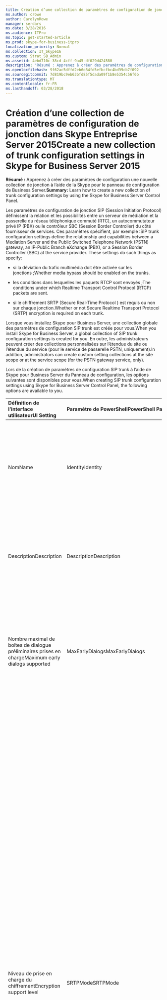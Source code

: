 ```yaml
---
title: Création d’une collection de paramètres de configuration de jonction dans Skype Entreprise Server 2015
ms.author: crowe
author: CarolynRowe
manager: serdars
ms.date: 3/28/2016
ms.audience: ITPro
ms.topic: get-started-article
ms.prod: skype-for-business-itpro
localization_priority: Normal
ms.collection: IT_Skype16
ms.custom: Strat_SB_Admin
ms.assetid: 4ebd710c-38cd-4cff-9a45-df029d424580
description: 'Résumé : Apprenez à créer des paramètres de configuration une nouvelle collection de jonction à l’aide de la Skype pour le panneau de configuration de Business Server.'
ms.openlocfilehash: 9f62ac5dffd2eb6e84fd5efbcfbc4bd99cb7f092
ms.sourcegitcommit: 7d819bc9eb63bfd85f5dada09f1b8e5354c56f6b
ms.translationtype: MT
ms.contentlocale: fr-FR
ms.lasthandoff: 03/28/2018
---
```

# <a name="create-a-new-collection-of-trunk-configuration-settings-in-skype-for-business-server-2015"></a><span data-ttu-id="d0369-103">Création d’une collection de paramètres de configuration de jonction dans Skype Entreprise Server 2015</span><span class="sxs-lookup"><span data-stu-id="d0369-103">Create a new collection of trunk configuration settings in Skype for Business Server 2015</span></span>
 
<span data-ttu-id="d0369-104">**Résumé :** Apprenez à créer des paramètres de configuration une nouvelle collection de jonction à l’aide de la Skype pour le panneau de configuration de Business Server.</span><span class="sxs-lookup"><span data-stu-id="d0369-104">**Summary:** Learn how to create a new collection of trunk configuration settings by using the Skype for Business Server Control Panel.</span></span>
  
<span data-ttu-id="d0369-p101">Les paramètres de configuration de jonction SIP (Session Initiation Protocol) définissent la relation et les possibilités entre un serveur de médiation et la passerelle du réseau téléphonique commuté (RTC), un autocommutateur privé IP (PBX) ou le contrôleur SBC (Session Border Controller) du côté fournisseur de services. Ces paramètres spécifient, par exemple :</span><span class="sxs-lookup"><span data-stu-id="d0369-p101">SIP trunk configuration settings define the relationship and capabilities between a Mediation Server and the Public Switched Telephone Network (PSTN) gateway, an IP-Public Branch eXchange (PBX), or a Session Border Controller (SBC) at the service provider. These settings do such things as specify:</span></span>
  
- <span data-ttu-id="d0369-107">si la déviation du trafic multimédia doit être activée sur les jonctions ;</span><span class="sxs-lookup"><span data-stu-id="d0369-107">Whether media bypass should be enabled on the trunks.</span></span>
    
- <span data-ttu-id="d0369-108">les conditions dans lesquelles les paquets RTCP sont envoyés ;</span><span class="sxs-lookup"><span data-stu-id="d0369-108">The conditions under which Realtime Transport Control Protocol (RTCP) packets are sent.</span></span>
    
- <span data-ttu-id="d0369-109">si le chiffrement SRTP (Secure Real-Time Protocol ) est requis ou non sur chaque jonction.</span><span class="sxs-lookup"><span data-stu-id="d0369-109">Whether or not Secure Realtime Transport Protocol (SRTP) encryption is required on each trunk.</span></span>
    
<span data-ttu-id="d0369-110">Lorsque vous installez Skype pour Business Server, une collection globale des paramètres de configuration SIP trunk est créée pour vous.</span><span class="sxs-lookup"><span data-stu-id="d0369-110">When you install Skype for Business Server, a global collection of SIP trunk configuration settings is created for you.</span></span> <span data-ttu-id="d0369-111">En outre, les administrateurs peuvent créer des collections personnalisées sur l’étendue du site ou l’étendue du service (pour le service de passerelle PSTN, uniquement).</span><span class="sxs-lookup"><span data-stu-id="d0369-111">In addition, administrators can create custom setting collections at the site scope or at the service scope (for the PSTN gateway service, only).</span></span>
  
<span data-ttu-id="d0369-112">Lors de la création de paramètres de configuration SIP trunk à l’aide de Skype pour Business Server du Panneau de configuration, les options suivantes sont disponibles pour vous.</span><span class="sxs-lookup"><span data-stu-id="d0369-112">When creating SIP trunk configuration settings using Skype for Business Server Control Panel, the following options are available to you.</span></span>
  
|<span data-ttu-id="d0369-113">**Définition de l’interface utilisateur**</span><span class="sxs-lookup"><span data-stu-id="d0369-113">**UI Setting**</span></span>|<span data-ttu-id="d0369-114">**Paramètre de PowerShell**</span><span class="sxs-lookup"><span data-stu-id="d0369-114">**PowerShell Parameter**</span></span>|<span data-ttu-id="d0369-115">**Description**</span><span class="sxs-lookup"><span data-stu-id="d0369-115">**Description**</span></span>|
|:-----|:-----|:-----|
|<span data-ttu-id="d0369-116">Nom</span><span class="sxs-lookup"><span data-stu-id="d0369-116">Name</span></span>  <br/> |<span data-ttu-id="d0369-117">Identity</span><span class="sxs-lookup"><span data-stu-id="d0369-117">Identity</span></span>  <br/> |<span data-ttu-id="d0369-p103">Identificateur unique de la collection. Cette propriété est en lecture seule. Vous ne pouvez pas modifier l’identité d’une collection de paramètres de configuration des jonctions.</span><span class="sxs-lookup"><span data-stu-id="d0369-p103">Unique identifier for the collection. This property is read-only; you cannot change the Identity of a collection of trunk configuration settings.</span></span>  <br/> |
|<span data-ttu-id="d0369-120">Description</span><span class="sxs-lookup"><span data-stu-id="d0369-120">Description</span></span>  <br/> |<span data-ttu-id="d0369-121">Description</span><span class="sxs-lookup"><span data-stu-id="d0369-121">Description</span></span>  <br/> |<span data-ttu-id="d0369-122">Permet aux administrateurs de stocker des informations supplémentaires sur les paramètres (par exemple, l’objectif de la configuration des jonctions).</span><span class="sxs-lookup"><span data-stu-id="d0369-122">Provides a way for administrators to store addition information about the settings (for example, the purpose of the trunk configuration).</span></span>  <br/> |
|<span data-ttu-id="d0369-123">Nombre maximal de boîtes de dialogue préliminaires prises en charge</span><span class="sxs-lookup"><span data-stu-id="d0369-123">Maximum early dialogs supported</span></span>  <br/> |<span data-ttu-id="d0369-124">MaxEarlyDialogs</span><span class="sxs-lookup"><span data-stu-id="d0369-124">MaxEarlyDialogs</span></span>  <br/> |<span data-ttu-id="d0369-125">Nombre maximal de réponses dirigées qu’une passerelle RTC, un système IP-PBX ou un contrôleur de session en périphérie côté fournisseur de services peut recevoir à une invitation envoyée au serveur de médiation.</span><span class="sxs-lookup"><span data-stu-id="d0369-125">The maximum number of forked responses a PSTN gateway, IP-PBX, or SBC at the service provider can receive to an Invite that it sent to the Mediation Server.</span></span>  <br/> |
|<span data-ttu-id="d0369-126">Niveau de prise en charge du chiffrement</span><span class="sxs-lookup"><span data-stu-id="d0369-126">Encryption support level</span></span>  <br/> |<span data-ttu-id="d0369-127">SRTPMode</span><span class="sxs-lookup"><span data-stu-id="d0369-127">SRTPMode</span></span>  <br/> | <span data-ttu-id="d0369-128">Indique le niveau de prise en charge de la protection du trafic multimédia entre le serveur de médiation et la passerelle RTC, le système IP-PBX ou le contrôleur SBC (Session Border Controller) côté fournisseur de services.</span><span class="sxs-lookup"><span data-stu-id="d0369-128">Indicates the level of support for protecting media traffic between the Mediation Server and the PSTN Gateway, IP-PBX, or SBC at the service provider.</span></span> <span data-ttu-id="d0369-129">Dans les cas de déviation du trafic multimédia, cette valeur doit être compatible avec le paramètre EncryptionLevel de la configuration multimédia.</span><span class="sxs-lookup"><span data-stu-id="d0369-129">For media bypass cases, this value must be compatible with the EncryptionLevel setting in the media configuration.</span></span> <span data-ttu-id="d0369-130">Configuration de Media est définie à l’aide des applets de commande [New-CsMediaConfiguration](https://docs.microsoft.com/powershell/module/skype/new-csmediaconfiguration?view=skype-ps) et [CsMediaConfiguration de l’ensemble](https://docs.microsoft.com/powershell/module/skype/set-csmediaconfiguration?view=skype-ps) .</span><span class="sxs-lookup"><span data-stu-id="d0369-130">Media configuration is set by using the [New-CsMediaConfiguration](https://docs.microsoft.com/powershell/module/skype/new-csmediaconfiguration?view=skype-ps) and [Set-CsMediaConfiguration](https://docs.microsoft.com/powershell/module/skype/set-csmediaconfiguration?view=skype-ps) cmdlets.</span></span> <br/>  <span data-ttu-id="d0369-131">Les valeurs autorisées sont les suivantes :</span><span class="sxs-lookup"><span data-stu-id="d0369-131">Allowed values are:</span></span> <br/>  <span data-ttu-id="d0369-132">Obligatoire : le chiffrement SRTP doit être utilisé.</span><span class="sxs-lookup"><span data-stu-id="d0369-132">Required: SRTP encryption must be used.</span></span> <br/>  <span data-ttu-id="d0369-133">Facultatif : le chiffrement SRTP sera utilisé si la passerelle le prend en charge.</span><span class="sxs-lookup"><span data-stu-id="d0369-133">Optional: SRTP will be used if the gateway supports it.</span></span> <br/>  <span data-ttu-id="d0369-134">Non pris en charge : le chiffrement SRTP n’est pas pris en charge et ne sera donc pas utilisé.</span><span class="sxs-lookup"><span data-stu-id="d0369-134">Not Supported: SRTP encryption is not supported and therefore will not be used.</span></span> <br/>  <span data-ttu-id="d0369-p105">SRTPMode n’est utilisé que si la passerelle est configurée de manière à utiliser le protocole de transport TLS (Transport Layer Security). Si la passerelle est configurée avec le protocole de transport TCP, SRTPMode est défini en interne sur NotSupported.</span><span class="sxs-lookup"><span data-stu-id="d0369-p105">SRTPMode is used only if the gateway is configured to use Transport Layer Security (TLS). If the gateway is configured with Transmission Control Protocol (TCP) as the transport, SRTPMode is internally set to Not Supported. </span></span><br/> |
|<span data-ttu-id="d0369-137">Prise en charge de la référence</span><span class="sxs-lookup"><span data-stu-id="d0369-137">Refer support</span></span>  <br/> |<span data-ttu-id="d0369-138">Enable3pccRefer</span><span class="sxs-lookup"><span data-stu-id="d0369-138">Enable3pccRefer</span></span>  <br/> <span data-ttu-id="d0369-139">EnableReferSupport</span><span class="sxs-lookup"><span data-stu-id="d0369-139">EnableReferSupport</span></span>  <br/> |<span data-ttu-id="d0369-140">Si ce paramètre défini sur **Activer la référence d’appel vers la passerelle**, cela indique que la jonction prend en charge la réception des demandes REFER à partir du serveur de médiation.</span><span class="sxs-lookup"><span data-stu-id="d0369-140">If set to **Enable sending refer to the gateway**, indicates that the trunk supports receiving Refer requests from the Mediation Server.</span></span>  <br/> <span data-ttu-id="d0369-p106">S’il est défini sur **Activer la référence avec un contrôle d’appel tiers**, cela indique que le protocole 3pcc peut être utilisé pour permettre aux appels transférés de contourner le site hébergé. Le protocole 3pcc est également appelé « contrôle tiers » et est employé quand un tiers est utilisé pour connecter une paire d’appelants (par exemple, un opérateur passant un appel d’une personne A à une personne B).</span><span class="sxs-lookup"><span data-stu-id="d0369-p106">If set to **Enable refer using third-party call control**, indicates that the 3pcc protocol can be used to allow transferred calls to bypass the hosted site. 3pcc is also known as "third party control," and occurs when a third-party is used to connect a pair of callers (for example, an operator placing a call from person A to person B).  </span></span><br/> |
|<span data-ttu-id="d0369-143">Activer la déviation du trafic multimédia</span><span class="sxs-lookup"><span data-stu-id="d0369-143">Enable media bypass</span></span>  <br/> |<span data-ttu-id="d0369-144">EnableBypass</span><span class="sxs-lookup"><span data-stu-id="d0369-144">EnableBypass</span></span>  <br/> |<span data-ttu-id="d0369-p107">Indique si la déviation du trafic multimédia est activée pour cette jonction. La déviation du trafic multimédia ne peut être activée que si **Traitement multimédia centralisé** est activé également.</span><span class="sxs-lookup"><span data-stu-id="d0369-p107">Indicates whether media bypass is enabled for this trunk. Media bypass can only be enabled if **Centralized media processing** is also enabled. </span></span><br/> |
|<span data-ttu-id="d0369-147">Traitement multimédia centralisé</span><span class="sxs-lookup"><span data-stu-id="d0369-147">Centralized media processing</span></span>  <br/> |<span data-ttu-id="d0369-148">ConcentratedTopology</span><span class="sxs-lookup"><span data-stu-id="d0369-148">ConcentratedTopology</span></span>  <br/> |<span data-ttu-id="d0369-p108">Indique s’il existe un point de terminaison multimédia connu (par exemple, une passerelle RTC où le point de terminaison multimédia possède la même adresse IP que le point de terminaison de signalisation).</span><span class="sxs-lookup"><span data-stu-id="d0369-p108">Indicates whether there is a well-known media termination point. (An example of a well-known media termination point would be a PSTN gateway where the media termination has the same IP as the signaling termination.)</span></span>  <br/> |
|<span data-ttu-id="d0369-151">Activer l’accrochage RTP</span><span class="sxs-lookup"><span data-stu-id="d0369-151">Enable RTP latching</span></span>  <br/> |<span data-ttu-id="d0369-152">EnableRTPLatching</span><span class="sxs-lookup"><span data-stu-id="d0369-152">EnableRTPLatching</span></span>  <br/> |<span data-ttu-id="d0369-p109">Indique si les jonctions SIP (Session Initiation Protocol) prennent en charge l’accrochage RTP. L’accrochage RTP est une technologie qui permet la connectivité RTP/RTCP par le biais d’un appareil ou d’un pare-feu NAT (Network Address Translator).</span><span class="sxs-lookup"><span data-stu-id="d0369-p109">Indicates whether or not the SIP trunks support RTP latching. RTP latching is a technology that enables RTP/RTCP connectivity through a NAT (network address translator) device or firewall.</span></span>  <br/> |
|<span data-ttu-id="d0369-155">Activer l’historique du transfert d’appel</span><span class="sxs-lookup"><span data-stu-id="d0369-155">Enable forward call history</span></span>  <br/> |<span data-ttu-id="d0369-156">ForwardCallHistory</span><span class="sxs-lookup"><span data-stu-id="d0369-156">ForwardCallHistory</span></span>  <br/> |<span data-ttu-id="d0369-157">Indique si les informations d’historique d’appel sont transférées par le biais de la jonction.</span><span class="sxs-lookup"><span data-stu-id="d0369-157">Indicates whether call history information will be forwarded through the trunk.</span></span>  <br/> |
|<span data-ttu-id="d0369-158">Activer les données de transfert P-Asserted-Identity</span><span class="sxs-lookup"><span data-stu-id="d0369-158">Enable forward P-Asserted-Identity data</span></span>  <br/> |<span data-ttu-id="d0369-159">ForwardPAI</span><span class="sxs-lookup"><span data-stu-id="d0369-159">ForwardPAI</span></span>  <br/> |<span data-ttu-id="d0369-p110">Indique si l’en-tête P-Asserted-Identity (PAI) sera transféré avec l’appel. L’en-tête PAI permet de vérifier l’identité de l’appelant.</span><span class="sxs-lookup"><span data-stu-id="d0369-p110">Indicates whether the P-Asserted-Identity (PAI) header will be forwarded along with the call. The PAI header provides a way to verify the identity of the caller.</span></span>  <br/> |
|<span data-ttu-id="d0369-162">Activer le minuteur de basculement de routage de trafic sortant</span><span class="sxs-lookup"><span data-stu-id="d0369-162">Enable outbound routing failover timer</span></span>  <br/> |<span data-ttu-id="d0369-163">EnableFastFailoverTimer</span><span class="sxs-lookup"><span data-stu-id="d0369-163">EnableFastFailoverTimer</span></span>  <br/> |<span data-ttu-id="d0369-p111">Indique si les appels sortants auxquels la passerelle ne répond pas dans les 10 secondes seront routés vers la jonction suivante disponible. En l’absence d’autre jonction, l’appel est abandonné automatiquement. Dans une organisation avec des réponses de passerelle ou réseau lentes, cela peut entraîner l’abandon de nombreux appels.</span><span class="sxs-lookup"><span data-stu-id="d0369-p111">Indicates whether outbound calls that are not answered by the gateway within 10 seconds will be routed to the next available trunk; if there are no additional trunks then the call will automatically be dropped. In an organization with slow networks and gateway responses, that could potentially result in calls being dropped unnecessarily.</span></span>  <br/> |
|<span data-ttu-id="d0369-166">Utilisations RTC associées</span><span class="sxs-lookup"><span data-stu-id="d0369-166">Associated PSTN usages</span></span>  <br/> |<span data-ttu-id="d0369-167">PSTNUsages</span><span class="sxs-lookup"><span data-stu-id="d0369-167">PSTNUsages</span></span>  <br/> |<span data-ttu-id="d0369-168">Collection d’utilisations RTC affectées à la jonction.</span><span class="sxs-lookup"><span data-stu-id="d0369-168">Collection of PSTN usages assigned to the trunk.</span></span>  <br/> |
|<span data-ttu-id="d0369-169">Numéro converti à tester</span><span class="sxs-lookup"><span data-stu-id="d0369-169">Translated number to test</span></span>  <br/> |<span data-ttu-id="d0369-170">N/A</span><span class="sxs-lookup"><span data-stu-id="d0369-170">N/A</span></span>  <br/> |<span data-ttu-id="d0369-171">Numéro de téléphone pouvant être utilisé pour effectuer un test ad hoc des paramètres de configuration des jonctions.</span><span class="sxs-lookup"><span data-stu-id="d0369-171">Phone number that can be used to do an ad hoc test of the trunk configuration settings.</span></span>  <br/> |
|<span data-ttu-id="d0369-172">Règles de conversion associées</span><span class="sxs-lookup"><span data-stu-id="d0369-172">Associated translation rules</span></span>  <br/> |<span data-ttu-id="d0369-173">OutboundTranslationRulesList</span><span class="sxs-lookup"><span data-stu-id="d0369-173">OutboundTranslationRulesList</span></span>  <br/> |<span data-ttu-id="d0369-174">Collection de règles de conversion de numéros de téléphone qui s’appliquent aux appels gérés par le routage sortant (appels routés vers les destinations PBX ou RTC).</span><span class="sxs-lookup"><span data-stu-id="d0369-174">Collection of phone number translation rules that apply to calls handled by Outbound Routing (calls routed to PBX or PSTN destinations).</span></span>  <br/> |
|<span data-ttu-id="d0369-175">Règles de conversion du numéro appelé</span><span class="sxs-lookup"><span data-stu-id="d0369-175">Called number translation rules</span></span>  <br/> |<span data-ttu-id="d0369-176">OutboundCallingNumberTranslationRulesList</span><span class="sxs-lookup"><span data-stu-id="d0369-176">OutboundCallingNumberTranslationRulesList</span></span>  <br/> |<span data-ttu-id="d0369-177">Collection de règles de conversion de numéro d’appel sortant affectées à la jonction.</span><span class="sxs-lookup"><span data-stu-id="d0369-177">Collection of outbound calling number translation rules assigned to the trunk.</span></span>  <br/> |
|<span data-ttu-id="d0369-178">Numéro de téléphone à tester</span><span class="sxs-lookup"><span data-stu-id="d0369-178">Phone number to test</span></span>  <br/> |<span data-ttu-id="d0369-179">N/A</span><span class="sxs-lookup"><span data-stu-id="d0369-179">N/A</span></span>  <br/> |<span data-ttu-id="d0369-180">Numéro de téléphone pouvant être utilisé pour effectuer un test ad hoc des règles de conversion.</span><span class="sxs-lookup"><span data-stu-id="d0369-180">Phone number that can be used to do an ad hoc test of the translation rules.</span></span>  <br/> |
|<span data-ttu-id="d0369-181">Numéro appelant</span><span class="sxs-lookup"><span data-stu-id="d0369-181">Calling number</span></span>  <br/> |<span data-ttu-id="d0369-182">N/A</span><span class="sxs-lookup"><span data-stu-id="d0369-182">N/A</span></span>  <br/> |<span data-ttu-id="d0369-183">Indique que le numéro de téléphone à tester est celui de l’appelant.</span><span class="sxs-lookup"><span data-stu-id="d0369-183">Indicates that the phone number to test is the phone number of the caller.</span></span>  <br/> |
|<span data-ttu-id="d0369-184">Numéro appelé</span><span class="sxs-lookup"><span data-stu-id="d0369-184">Called number</span></span>  <br/> |<span data-ttu-id="d0369-185">N/A</span><span class="sxs-lookup"><span data-stu-id="d0369-185">N/A</span></span>  <br/> |<span data-ttu-id="d0369-186">Indique que le numéro de téléphone à tester est celui de la personne appelée.</span><span class="sxs-lookup"><span data-stu-id="d0369-186">Indicates that the phone number to test is the phone number of the person being called.</span></span>  <br/> |
   
> [!NOTE]
> <span data-ttu-id="d0369-187">Le Skype pour les applets de commande de CsTrunkConfiguration de serveur d’entreprise prennent en charge les propriétés supplémentaires non indiquées dans Skype pour le panneau de configuration de Business Server.</span><span class="sxs-lookup"><span data-stu-id="d0369-187">The Skype for Business Server CsTrunkConfiguration cmdlets support additional properties not shown in Skype for Business Server Control Panel.</span></span> <span data-ttu-id="d0369-188">Pour plus d’informations, consultez la rubrique d’aide pour l’applet de commande [New-CsTrunkConfiguration](https://docs.microsoft.com/powershell/module/skype/new-cstrunkconfiguration?view=skype-ps) .</span><span class="sxs-lookup"><span data-stu-id="d0369-188">For more information, see the help topic for the [New-CsTrunkConfiguration](https://docs.microsoft.com/powershell/module/skype/new-cstrunkconfiguration?view=skype-ps) cmdlet.</span></span>
  
### <a name="to-create-new-trunk-configuration-settings-by-using-skype-for-business-server-control-panel"></a><span data-ttu-id="d0369-189">Pour créer des paramètres de configuration nouveau trunk à l’aide de Skype pour le panneau de configuration de Business Server</span><span class="sxs-lookup"><span data-stu-id="d0369-189">To create new trunk configuration settings by using Skype for Business Server Control Panel</span></span>

1. <span data-ttu-id="d0369-190">Dans Skype pour le panneau de configuration de Business Server, cliquez sur **Routage des communications vocales**, puis cliquez sur **Configuration de jonction**.</span><span class="sxs-lookup"><span data-stu-id="d0369-190">In Skype for Business Server Control Panel, click **Voice Routing**, and then click **Trunk Configuration**.</span></span>
    
2. <span data-ttu-id="d0369-191">Sous l’onglet **Configuration de la jonction**, cliquez sur **Nouveau**, puis cliquez sur **Jonction de site** pour créer les paramètres au niveau de l’étendue Site ou cliquez sur **Jonction de pool** pour créer les paramètres au niveau de l’étendue Service.</span><span class="sxs-lookup"><span data-stu-id="d0369-191">On the **Trunk Configuration** tab, click **New**, and then click **Site trunk** to create the new settings at the site scope, or **Pool trunk** to create the new settings at the service scope.</span></span>
    
3. <span data-ttu-id="d0369-p113">Dans la boîte de dialogue **Sélectionner un site** ou **Sélectionner un service** (la boîte de dialogue qui s’affiche change selon que vous créez des paramètres au niveau de l’étendue Site ou de l’étendue Service), sélectionnez l’emplacement des nouveaux paramètres de configuration, puis cliquez sur **OK**. Si la boîte de dialogue est vide, vous ne pouvez pas créer de paramètres supplémentaires. Par exemple, si la boîte de dialogue **Sélectionner un site** est vide, une collection de sites de configuration de jonctions a déjà été affectée à l’ensemble de vos sites et chaque site (chaque service) ne peut héberger qu’une seule collection de ce type. Dans ce cas, vous pouvez supprimer la collection existante et créer une autre collection ou modifier simplement la collection existante.</span><span class="sxs-lookup"><span data-stu-id="d0369-p113">In the **Select a Site** or the **Select a Service** dialog box (the dialog box that appears will depend on whether you are creating site-scoped or service-scoped settings) select the location for the new configuration settings and then click **OK**. If the dialog box is blank, that means there is no place to create the new settings; for example, if the **Select a Site** dialog box is blank that means that all of your sites have already been assigned a collection of trunk configuration sites, and each site (and each service) can only host one such collection. In that case, you can either delete the existing collection and create a new collection, or simply modify the existing collection.</span></span>
    
4. <span data-ttu-id="d0369-195">Dans la boîte de dialogue **Nouvelle configuration de jonction**, effectuez les sélections appropriées, puis cliquez sur **OK**.</span><span class="sxs-lookup"><span data-stu-id="d0369-195">In the **New Trunk Configuration** dialog, make the appropriate selections and then click **OK**.</span></span>
    
5. <span data-ttu-id="d0369-p114">La propriété **État** de la collection est définie sur la valeur **Non validé**. Pour valider les modifications et supprimer la collection, cliquez sur **Valider**, puis sur **Tout valider**.</span><span class="sxs-lookup"><span data-stu-id="d0369-p114">The **State** property for the collection will be updated to **Uncommitted**. To commit the changes, and to delete the collection, click **Commit** and then click **Commit All**.</span></span>
    
6. <span data-ttu-id="d0369-198">Dans la boîte de dialogue **Paramètres de configuration de la voix non validés**, cliquez sur **OK**.</span><span class="sxs-lookup"><span data-stu-id="d0369-198">In the **Uncommitted Voice Configuration Settings** dialog box, click **OK**.</span></span>
    
7. <span data-ttu-id="d0369-199">Dans la boîte de dialogue **Skype pour le panneau de configuration de Business Server** , cliquez sur **OK**.</span><span class="sxs-lookup"><span data-stu-id="d0369-199">In the **Skype for Business Server Control Panel** dialog box click **OK**.</span></span>
    

